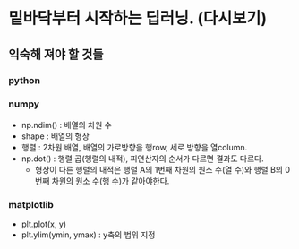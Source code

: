 # 밑바닥부터 시작하는 딥러닝. (다시보기)

## 익숙해 져야 할 것들

### python

### numpy

- np.ndim() : 배열의 차원 수
- shape : 배열의 형상
- 행렬 : 2차원 배열, 배열의 가로방향을 행row, 세로 방향을 열column.
- np.dot() : 행렬 곱(행렬의 내적), 피연산자의 순서가 다르면 결과도 다르다.
    - 형상이 다른 행렬의 내적은 행렬 A의 1번째 차원의 원소 수(열 수)와 행렬 B의 0번째 차원의 원소 수(행 수)가 같아야한다.


### matplotlib

- plt.plot(x, y)
- plt.ylim(ymin, ymax) : y축의 범위 지정

